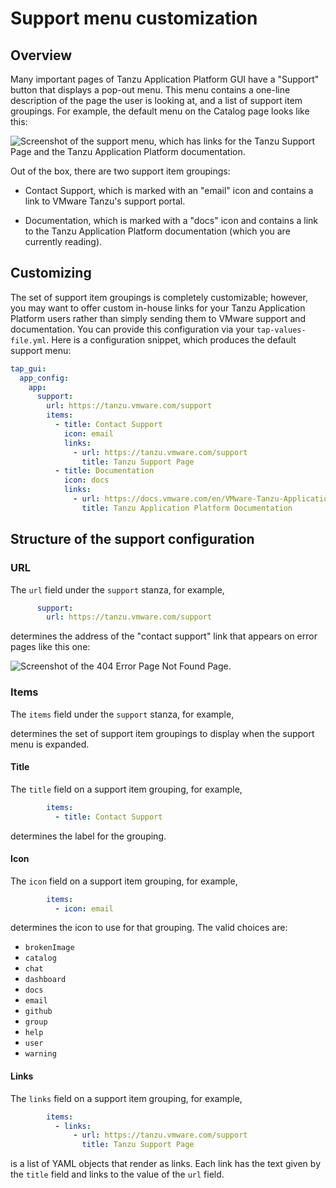 # Support menu customization

## <a id="overview"></a> Overview

Many important pages of Tanzu Application Platform GUI have a "Support"
button that displays a pop-out menu. This menu contains a one-line
description of the page the user is looking at, and a list of support
item groupings. For example, the default menu on the Catalog page looks like
this:

![Screenshot of the support menu, which has links for the Tanzu Support Page and the Tanzu Application Platform documentation.](../images/support-menu.png)

Out of the box, there are two support item groupings:

- Contact Support, which is marked with an "email" icon and contains a link to
  VMware Tanzu's support portal.

- Documentation, which is marked with a "docs" icon and contains a link to the
  Tanzu Application Platform documentation (which you are currently reading).

## <a id="customizing"></a> Customizing

The set of support item groupings is completely customizable; however, you may
want to offer custom in-house links for your Tanzu Application Platform users rather than simply
sending them to VMware support and documentation. You can provide this
configuration via your `tap-values-file.yml`. Here is a configuration snippet, which
produces the default support menu:

```yaml
tap_gui:
  app_config:
    app:
      support:
        url: https://tanzu.vmware.com/support
        items:
          - title: Contact Support
            icon: email
            links:
              - url: https://tanzu.vmware.com/support
                title: Tanzu Support Page
          - title: Documentation
            icon: docs
            links:
              - url: https://docs.vmware.com/en/VMware-Tanzu-Application-Platform/index.html
                title: Tanzu Application Platform Documentation
```

## <a id="support-config-struct"></a> Structure of the support configuration

### <a id="url"></a> URL

The `url` field under the `support` stanza, for example,

```yaml
      support:
        url: https://tanzu.vmware.com/support
```

determines the address of the "contact support" link that appears on error
pages like this one:

![Screenshot of the 404 Error Page Not Found Page.](../images/error-page.png)

### <a id="items"></a> Items

The `items` field under the `support` stanza, for example,

determines the set of support item groupings to display when the support menu
is expanded.

#### <a id="title"></a> Title

The `title` field on a support item grouping, for example,

```yaml
        items:
          - title: Contact Support
```

determines the label for the grouping.

#### <a id="icon"></a> Icon

The `icon` field on a support item grouping, for example,

```yaml
        items:
          - icon: email
```

determines the icon to use for that grouping. The valid choices are:

- `brokenImage`
- `catalog`
- `chat`
- `dashboard`
- `docs`
- `email`
- `github`
- `group`
- `help`
- `user`
- `warning`

#### <a id="links"></a> Links

The `links` field on a support item grouping, for example,

```yaml
        items:
          - links:
              - url: https://tanzu.vmware.com/support
                title: Tanzu Support Page
```

is a list of YAML objects that render as links. Each link has
the text given by the `title` field and links to the value of the `url` field.
